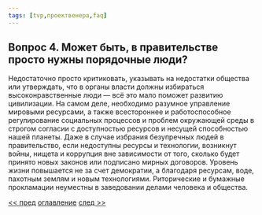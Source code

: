 ```yaml
---
tags: [tvp,проектвенера,faq]
---
```

## Вопрос 4. Может быть, в правительстве просто нужны порядочные люди?

Недостаточно просто критиковать, указывать на недостатки общества или утверждать, что в органы власти должны избираться высоконравственные люди — всё это мало поможет развитию цивилизации. На самом деле, необходимо разумное управление мировыми ресурсами, а также всестороннее и работоспособное регулирование социальных процессов и проблем окружающей среды в строгом согласии с доступностью ресурсов и несущей способностью нашей планеты. Даже в случае избрания безупречных людей в правительство, если недоступны ресурсы и технологии, возникнут войны, нищета и коррупция вне зависимости от того, сколько будет принято новых законов или подписано мирных договоров. Уровень жизни повышается не за счет демократии, а благодаря ресурсам, воде, пахотным землям и новым технологиями. Риторические и бумажные прокламации неуместны в заведовании делами человека и общества.

[<< пред](Вопрос%203.%20Почему%20вы%20считаете,%20что%20необходим%20столь%20революционный%20подход,%20каким%20является%20Проект%20Венера.md) [оглавление](FAQ%20%D0%BF%D0%BE%20%D0%BF%D1%80%D0%BE%D0%B5%D0%BA%D1%82%D1%83%20%C2%AB%D0%92%D0%B5%D0%BD%D0%B5%D1%80%D0%B0%C2%BB.md) [след >>](Вопрос%205.%20Каких%20взглядов%20вы%20придерживаетесь%20относительно%20денег.md)